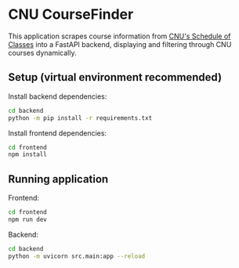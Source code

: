 ﻿
# CNU CourseFinder

This application scrapes course information from [CNU's Schedule of Classes](https://navigator.cnu.edu/StudentScheduleofClasses/) into a FastAPI backend, displaying and filtering through CNU courses dynamically.



## Setup (virtual environment recommended)

Install backend dependencies:

```bash
cd backend
python -m pip install -r requirements.txt
```

Install frontend dependencies:

```bash
cd frontend
npm install
```



## Running application

Frontend:

```bash
cd frontend
npm run dev
```

Backend:

```bash
cd backend
python -m uvicorn src.main:app --reload
```
